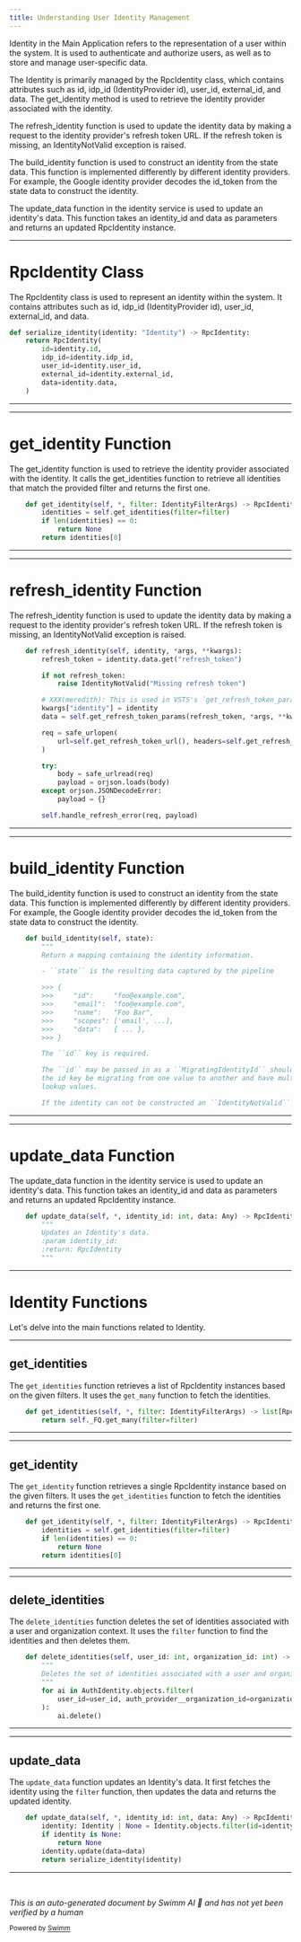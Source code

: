 ```yaml
---
title: Understanding User Identity Management
---
```

Identity in the Main Application refers to the representation of a user within the system. It is used to authenticate and authorize users, as well as to store and manage user-specific data.

The Identity is primarily managed by the RpcIdentity class, which contains attributes such as id, idp_id (IdentityProvider id), user_id, external_id, and data. The get_identity method is used to retrieve the identity provider associated with the identity.

The refresh_identity function is used to update the identity data by making a request to the identity provider's refresh token URL. If the refresh token is missing, an IdentityNotValid exception is raised.

The build_identity function is used to construct an identity from the state data. This function is implemented differently by different identity providers. For example, the Google identity provider decodes the id_token from the state data to construct the identity.

The update_data function in the identity service is used to update an identity's data. This function takes an identity_id and data as parameters and returns an updated RpcIdentity instance.

<SwmSnippet path="/src/sentry/identity/services/identity/serial.py" line="17">

---

# RpcIdentity Class

The RpcIdentity class is used to represent an identity within the system. It contains attributes such as id, idp_id (IdentityProvider id), user_id, external_id, and data.

```python
def serialize_identity(identity: "Identity") -> RpcIdentity:
    return RpcIdentity(
        id=identity.id,
        idp_id=identity.idp_id,
        user_id=identity.user_id,
        external_id=identity.external_id,
        data=identity.data,
    )
```

---

</SwmSnippet>

<SwmSnippet path="/src/sentry/identity/services/identity/impl.py" line="45">

---

# get_identity Function

The get_identity function is used to retrieve the identity provider associated with the identity. It calls the get_identities function to retrieve all identities that match the provided filter and returns the first one.

```python
    def get_identity(self, *, filter: IdentityFilterArgs) -> RpcIdentity | None:
        identities = self.get_identities(filter=filter)
        if len(identities) == 0:
            return None
        return identities[0]
```

---

</SwmSnippet>

<SwmSnippet path="/src/sentry/identity/oauth2.py" line="181">

---

# refresh_identity Function

The refresh_identity function is used to update the identity data by making a request to the identity provider's refresh token URL. If the refresh token is missing, an IdentityNotValid exception is raised.

```python
    def refresh_identity(self, identity, *args, **kwargs):
        refresh_token = identity.data.get("refresh_token")

        if not refresh_token:
            raise IdentityNotValid("Missing refresh token")

        # XXX(meredith): This is used in VSTS's `get_refresh_token_params`
        kwargs["identity"] = identity
        data = self.get_refresh_token_params(refresh_token, *args, **kwargs)

        req = safe_urlopen(
            url=self.get_refresh_token_url(), headers=self.get_refresh_token_headers(), data=data
        )

        try:
            body = safe_urlread(req)
            payload = orjson.loads(body)
        except orjson.JSONDecodeError:
            payload = {}

        self.handle_refresh_error(req, payload)
```

---

</SwmSnippet>

<SwmSnippet path="/src/sentry/identity/base.py" line="17">

---

# build_identity Function

The build_identity function is used to construct an identity from the state data. This function is implemented differently by different identity providers. For example, the Google identity provider decodes the id_token from the state data to construct the identity.

```python
    def build_identity(self, state):
        """
        Return a mapping containing the identity information.

        - ``state`` is the resulting data captured by the pipeline

        >>> {
        >>>     "id":     "foo@example.com",
        >>>     "email":  "foo@example.com",
        >>>     "name":   "Foo Bar",
        >>>     "scopes": ['email', ...],
        >>>     "data":   { ... },
        >>> }

        The ``id`` key is required.

        The ``id`` may be passed in as a ``MigratingIdentityId`` should the
        the id key be migrating from one value to another and have multiple
        lookup values.

        If the identity can not be constructed an ``IdentityNotValid`` error
```

---

</SwmSnippet>

<SwmSnippet path="/src/sentry/identity/services/identity/service.py" line="80">

---

# update_data Function

The update_data function in the identity service is used to update an identity's data. This function takes an identity_id and data as parameters and returns an updated RpcIdentity instance.

```python
    def update_data(self, *, identity_id: int, data: Any) -> RpcIdentity | None:
        """
        Updates an Identity's data.
        :param identity_id:
        :return: RpcIdentity
        """
```

---

</SwmSnippet>

# Identity Functions

Let's delve into the main functions related to Identity.

<SwmSnippet path="/src/sentry/identity/services/identity/impl.py" line="42">

---

## get_identities

The `get_identities` function retrieves a list of RpcIdentity instances based on the given filters. It uses the `get_many` function to fetch the identities.

```python
    def get_identities(self, *, filter: IdentityFilterArgs) -> list[RpcIdentity]:
        return self._FQ.get_many(filter=filter)
```

---

</SwmSnippet>

<SwmSnippet path="/src/sentry/identity/services/identity/impl.py" line="45">

---

## get_identity

The `get_identity` function retrieves a single RpcIdentity instance based on the given filters. It uses the `get_identities` function to fetch the identities and returns the first one.

```python
    def get_identity(self, *, filter: IdentityFilterArgs) -> RpcIdentity | None:
        identities = self.get_identities(filter=filter)
        if len(identities) == 0:
            return None
        return identities[0]
```

---

</SwmSnippet>

<SwmSnippet path="/src/sentry/identity/services/identity/impl.py" line="72">

---

## delete_identities

The `delete_identities` function deletes the set of identities associated with a user and organization context. It uses the `filter` function to find the identities and then deletes them.

```python
    def delete_identities(self, user_id: int, organization_id: int) -> None:
        """
        Deletes the set of identities associated with a user and organization context.
        """
        for ai in AuthIdentity.objects.filter(
            user_id=user_id, auth_provider__organization_id=organization_id
        ):
            ai.delete()
```

---

</SwmSnippet>

<SwmSnippet path="/src/sentry/identity/services/identity/impl.py" line="81">

---

## update_data

The `update_data` function updates an Identity's data. It first fetches the identity using the `filter` function, then updates the data and returns the updated identity.

```python
    def update_data(self, *, identity_id: int, data: Any) -> RpcIdentity | None:
        identity: Identity | None = Identity.objects.filter(id=identity_id).first()
        if identity is None:
            return None
        identity.update(data=data)
        return serialize_identity(identity)
```

---

</SwmSnippet>

&nbsp;

*This is an auto-generated document by Swimm AI 🌊 and has not yet been verified by a human*

<SwmMeta version="3.0.0" repo-id="Z2l0aHViJTNBJTNBc2VudHJ5LWRlbW8lM0ElM0FTd2ltbS1EZW1v" repo-name="sentry-demo" doc-type="overview"><sup>Powered by [Swimm](/)</sup></SwmMeta>
